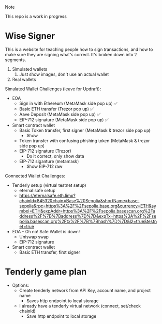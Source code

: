 > [!NOTE]
> This repo is a work in progress


# Wise Signer

This is a website for teaching people how to sign transactions, and how to make sure they are signing what's correct. It's broken down into 2 segments.

1. Simulated wallets
   1. Just show images, don't use an actual wallet
2. Real wallets

Simulated Wallet Challenges (leave for Updraft):
- EOA
  - Sign in with Ethereum (MetaMask side pop up) ✅ 
  - Basic ETH transfer (Trezor pop up) ✅ 
  - Aave Deposit (MetaMask side pop up) ✅ 
  - EIP-712 signature (MetaMask side pop up) ✅ 
- Smart contract wallet 
  - Basic Token transfer, first signer (MetaMask & trezor side pop up) 
    - Show
  - Token transfer with confusing phishing token (MetaMask & trezor side pop up) 
  - EIP-712 signature (Trezor) 
    - Do it correct, only show data 
  - EIP-712 siganture (metamask) 
    - Show EIP-712 raw 

Connected Wallet Challenges:
- Tenderly setup (virtual testnet setup)
  - eternal safe setup
  - https://eternalsafe.eth.limo?chainId=84532&chain=Base%20Sepolia&shortName=base-sepolia&rpc=https%3A%2F%2Fsepolia.base.org&currency=ETH&symbol=ETH&expAddr=https%3A%2F%2Fsepolia.basescan.org%2Faddress%2F%7B%7Baddress%7D%7D&expTx=https%3A%2F%2Fsepolia.basescan.org%2Ftx%2F%7B%7Bhash%7D%7D&l2=true&testnet=true
- EOA - Oh no! Safe Wallet is down! 
  - Uniswap swap
  - EIP-712 signature
- Smart contract wallet
  - Basic ETH transfer, first signer

# Tenderly game plan 
- Options:
  - Create tenderly network from API Key, account name, and project name
    - Saves http endpoint to local storage
  - I already have a tenderly virtual network (connect, set/check chainId)
    - Save http endpoint to local storage



